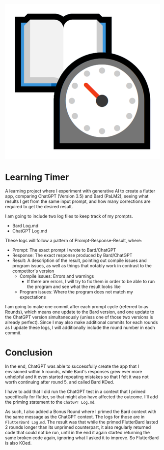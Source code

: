 ![Learning Timer Logo](/assets/images/AppIcon.png)
# Learning Timer

A learning project where I experiment with generative AI to create a  flutter app, comparing ChatGPT (Version 3.5) and Bard (PaLM2), seeing what results I get from  the same input prompt, and how many corrections are required to get the desired result.

I am going to include two log files to keep track of my prompts.

* Bard Log.md
* ChatGPT Log.md

These logs will follow a pattern of Prompt-Response-Result, where:

* Prompt: The exact prompt I wrote to Bard/ChatGPT
* Response: The exact response produced by Bard/ChatGPT
* Result: A description of the result, pointing out compile issues and program issues, as well as things that notably work in contrast to the competitor's version
  * Compile issues: Errors and warnings
    * If there are errors, I will try to fix them in order to be able to run the program and see what the result looks like
  * Program issues: Where the program does not match my expectations

I am going to make one commit after each prompt cycle (referred to as Rounds), which means one update to the Bard version, and one update to the ChatGPT version simultaneously (unless one of those two versions is already perfect). Since I may also make additional commits for each rounds as I update these logs, I will additionally include the round number in each commit.

# Conclusion

In the end, ChatGPT was able to successfully create the app that I envisioned within 5 rounds, while Bard's responses grew ever more unhelpful and it even started repeating mistakes so that I felt it was not worth continuing after round 5, and called Bard KOed.

I have to add that I did run the ChatGPT test in a context that I primed specifically for flutter, so that might also have affected the outcome. I'll add the priming statement to the `ChatGPT Log.md`.

As such, I also added a Bonus Round where I primed the Bard context with the same message as the ChatGPT context. The logs for those are in `FlutterBard Log.md`. The result was that while the primed FlutterBard lasted 2 rounds longer than its unprimed counterpart, it also regularly returned code that could not be run, until in the end it again started returning the same broken code again, ignoring what I asked it to improve. So FlutterBard is also KOed. 
